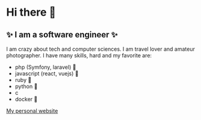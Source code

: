 # Hi there 👋
## ✨ I am a software engineer ✨
I am crazy about tech and computer sciences. 
I am travel lover and amateur photographer.
I have many skills, hard  and my favorite are:

- php (Symfony, laravel) 🐘
- javascript (react, vuejs) 📜
- ruby 💎
- python 🐍
- c
- docker 🐳

 [My personal website](https://www.legrandjeremie.fr/)
